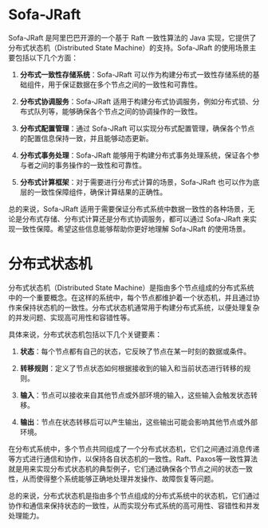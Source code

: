 # Sofa-JRaft

Sofa-JRaft 是阿里巴巴开源的一个基于 Raft 一致性算法的 Java 实现，它提供了分布式状态机（Distributed State
Machine）的支持。Sofa-JRaft 的使用场景主要包括以下几个方面：

1. **分布式一致性存储系统**：Sofa-JRaft 可以作为构建分布式一致性存储系统的基础组件，用于保证数据在多个节点之间的一致性和可靠性。

2. **分布式协调服务**：Sofa-JRaft 适用于构建分布式协调服务，例如分布式锁、分布式队列等，能够确保各个节点之间的协调操作的一致性。

3. **分布式配置管理**：通过 Sofa-JRaft 可以实现分布式配置管理，确保各个节点的配置信息保持一致，并且能够动态更新。

4. **分布式事务处理**：Sofa-JRaft 能够用于构建分布式事务处理系统，保证各个参与者之间的事务操作的一致性和可靠性。

5. **分布式计算框架**：对于需要进行分布式计算的场景，Sofa-JRaft 也可以作为底层的一致性保障组件，确保计算结果的正确性。

总的来说，Sofa-JRaft 适用于需要保证分布式系统中数据一致性的各种场景，无论是分布式存储、分布式计算还是分布式协调服务，都可以通过
Sofa-JRaft 来实现一致性保障。希望这些信息能够帮助你更好地理解 Sofa-JRaft 的使用场景。

# 分布式状态机

分布式状态机（Distributed State
Machine）是指由多个节点组成的分布式系统中的一个重要概念。在这样的系统中，每个节点都维护着一个状态机，并且通过协作来保持状态机的一致性。分布式状态机通常用于构建分布式系统，以便处理复杂的并发问题、实现高可用性和容错性等。

具体来说，分布式状态机包括以下几个关键要素：

1. **状态**：每个节点都有自己的状态，它反映了节点在某一时刻的数据或条件。

2. **转移规则**：定义了节点状态如何根据接收到的输入和当前状态进行转移的规则。

3. **输入**：节点可以接收来自其他节点或外部环境的输入，这些输入会触发状态转移。

4. **输出**：节点在状态转移后可以产生输出，这些输出可能会影响其他节点或外部环境。

在分布式系统中，多个节点共同组成了一个分布式状态机，它们之间通过消息传递等方式进行通信和协作，以保持各自状态机的一致性。Raft、Paxos等一致性算法就是用来实现分布式状态机的典型例子，它们通过确保各个节点之间的状态一致性，从而使得整个系统能够正确地处理并发操作、故障恢复等问题。

总的来说，分布式状态机是指由多个节点组成的分布式系统中的状态机，它们通过协作和通信来保持状态的一致性，从而实现分布式系统的高可用性、容错性和并发处理能力。
